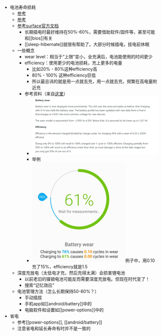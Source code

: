 - 电池寿命损耗
  - [参考](https://zhuanlan.zhihu.com/p/71376047)
  - [参考](https://zhuanlan.zhihu.com/p/136393393)
  - [参考surface官方文档](https://support.microsoft.com/zh-cn/surface/%E4%BF%9D%E5%85%BB-surface-%E7%94%B5%E6%B1%A0-9ccdfa7b-d074-f629-425c-1c090ac66bed)
    - 长期插电时最好维持在50%-60%，需要借助软件/固件等，甚至可能和[[bios]]有关
    - [[sleep-hibernate]]就很有帮助了。大部分时候插电，拔电前休眠
  - 一些概念
    - wear level：相当于“上限”变小，全充满后，电池能使用的时间更少
    - efficiency：使用更少的电池损耗，充上更多的电量
      - 比如20% - 80%这种efficiency高
      - 80% - 100% 这种efficiency巨低
      - 所以最忌讳的就是用一点就去充，用一点就去充，频繁在高电量附近充
    - 参考资料（来自[这里](https://accubattery.zendesk.com/hc/en-us/articles/209507189-Tab-3-battery-health-screen)）
      - ![](wear-efficiency.png)
      - 举例
      - ![](efficiency-example.png)例子中，用0.10充了15%，efficiency就是1.5
  - 深度充放电（太低电才充，然后充得太满）会损害锂电池
    - 以前老旧的镍镉电池可能反而需要深度充放电。但现在时代变了！
    - 搜索“记忆效应”
  - 电池管理方法（怎么长期保持50-60%？）
    - 手动插拔
    - 手机app如[[android/battery]]中的
    - 电脑软件和设置如[[power-options]]中的
- 省电
  - 参考[[power-options]], [[android/battery]]
  - 注意省电和延长寿命有时并不是一致的